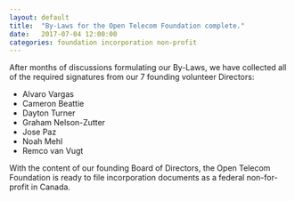 ```yaml
---
layout: default
title:  "By-Laws for the Open Telecom Foundation complete."
date:   2017-07-04 12:00:00
categories: foundation incorporation non-profit
---
```



After months of discussions formulating our By-Laws, we have collected all of the required signatures from our 7 founding volunteer Directors:

* Alvaro Vargas
* Cameron Beattie
* Dayton Turner
* Graham Nelson-Zutter
* Jose Paz
* Noah Mehl
* Remco van Vugt


With the content of our founding Board of Directors, the Open Telecom Foundation is ready to file incorporation documents as a federal non-for-profit in Canada.

